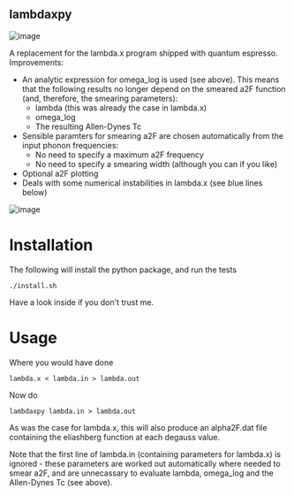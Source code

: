 ## lambdaxpy

![image](https://github.com/miicck/lambdaxpy/assets/8690175/fa762527-8e6e-4060-8932-f6f0be6166ec)

A replacement for the lambda.x program shipped with quantum espresso. Improvements:

* An analytic expression for omega_log is used (see above). This means that the following results no longer depend on the smeared a2F function (and, therefore, the smearing parameters):
  * lambda (this was already the case in lambda.x)
  * omega_log
  * The resulting Allen-Dynes Tc
* Sensible paramters for smearing a2F are chosen automatically from the input phonon frequencies:
  * No need to specify a maximum a2F frequency
  * No need to specify a smearing width (although you can if you like)
* Optional a2F plotting
* Deals with some numerical instabilities in lambda.x (see blue lines below)

![image](https://github.com/miicck/lambdaxpy/assets/8690175/3396470e-f99c-4a06-ab2b-f6564e9f4bd3)


# Installation
The following will install the python package, and run the tests

    ./install.sh

Have a look inside if you don't trust me.

# Usage
Where you would have done

    lambda.x < lambda.in > lambda.out

Now do

    lambdaxpy lambda.in > lambda.out

As was the case for lambda.x, this will also produce an alpha2F.dat file containing the eliashberg function at each degauss value.

Note that the first line of lambda.in (containing parameters for lambda.x) is ignored - these parameters are worked out automatically where needed to smear a2F, and are unnecassary to evaluate lambda, omega_log and the Allen-Dynes Tc (see above).
